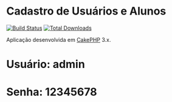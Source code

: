 # Cadastro de Usuários e Alunos

[![Build Status](https://img.shields.io/travis/cakephp/app/master.svg?style=flat-square)](https://travis-ci.org/cakephp/app)
[![Total Downloads](https://img.shields.io/packagist/dt/cakephp/app.svg?style=flat-square)](https://packagist.org/packages/cakephp/app)

Aplicação desenvolvida em [CakePHP](https://cakephp.org) 3.x.

# Usuário: admin<br>
# Senha: 12345678

